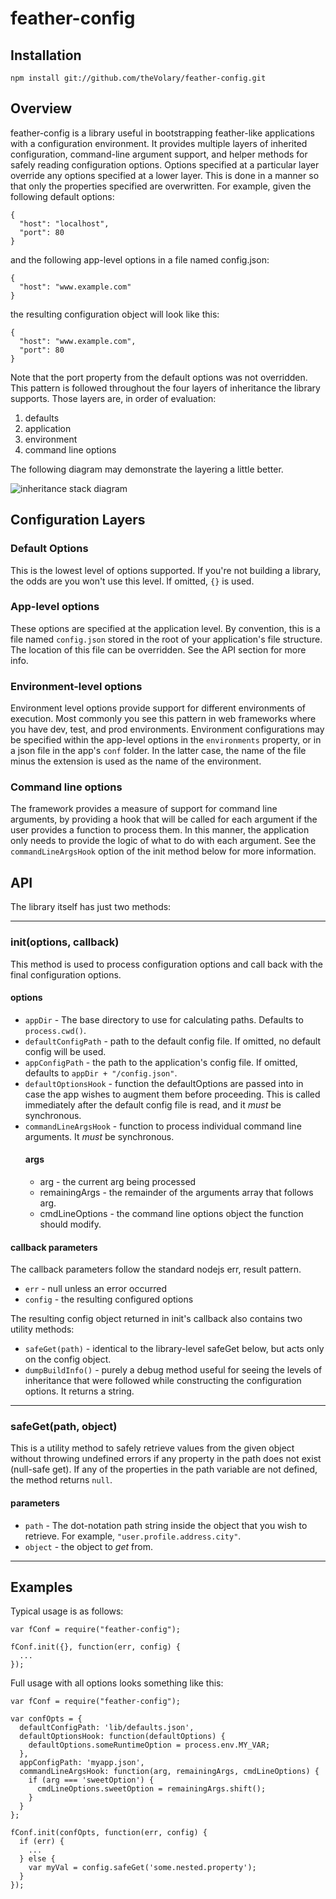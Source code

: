 # feather-config

## Installation
`npm install git://github.com/theVolary/feather-config.git`

## Overview
feather-config is a library useful in bootstrapping feather-like applications with a configuration environment.  It provides multiple layers of inherited configuration, command-line argument support, and helper methods for safely reading configuration options.  Options specified at a particular layer override any options specified at a lower layer.  This is done in a manner so that only the properties specified are overwritten.  For example, given the following default options:

    {
      "host": "localhost",
      "port": 80
    }
and the following app-level options in a file named config.json:

    {
      "host": "www.example.com"
    }
the resulting configuration object will look like this:

    {
      "host": "www.example.com",
      "port": 80
    }
Note that the port property from the default options was not overridden.  This pattern is followed throughout the four layers of inheritance the library supports.  Those layers are, in order of evaluation:

1.  defaults
2.  application
3.  environment
4.  command line options

The following diagram may demonstrate the layering a little better.

![inheritance stack diagram](https://github.com/skrenek/feather-config/raw/master/docs/inheritance_stack.png)

## Configuration Layers

### Default Options
This is the lowest level of options supported.  If you're not building a library, the odds are you won't use this level.  If omitted, `{}` is used.

### App-level options
These options are specified at the application level.  By convention, this is a file named `config.json` stored in the root of your application's file structure.  The location of this file can be overridden.  See the API section for more info.

### Environment-level options
Environment level options provide support for different environments of execution.  Most commonly you see this pattern in web frameworks where you have dev, test, and prod environments.  Environment configurations may be specified within the app-level options in the `environments` property, or in a json file in the app's `conf` folder.  In the latter case, the name of the file minus the extension is used as the name of the environment.

### Command line options
The framework provides a measure of support for command line arguments, by providing a hook that will be called for each argument if the user provides a function to process them.  In this manner, the application only needs to provide the logic of what to do with each argument.  See the `commandLineArgsHook` option of the init method below for more information.

## API
The library itself has just two methods:

----

### init(options, callback)
  This method is used to process configuration options and call back with the final configuration options.
  
#### options
  
* `appDir` - The base directory to use for calculating paths.  Defaults to `process.cwd()`.
* `defaultConfigPath` - path to the default config file.  If omitted, no default config will be used.
* `appConfigPath` - the path to the application's config file.  If omitted, defaults to `appDir + "/config.json"`.
* `defaultOptionsHook` - function the defaultOptions are passed into in case the app wishes to augment them before proceeding.  This is called immediately after the default config file is read, and it _must_ be synchronous.
* `commandLineArgsHook` - function to process individual command line arguments.  It _must_ be synchronous. 
  #### args
  * arg - the current arg being processed
  * remainingArgs - the remainder of the arguments array that follows arg.
  * cmdLineOptions - the command line options object the function should modify.
    
#### callback parameters 
  
  The callback parameters follow the standard nodejs err, result pattern.
  
  * `err` - null unless an error occurred
  * `config` - the resulting configured options
  
The resulting config object returned in init's callback also contains two utility methods:

* `safeGet(path)` - identical to the library-level safeGet below, but acts only on the config object.
* `dumpBuildInfo()` - purely a debug method useful for seeing the levels of inheritance that were followed while constructing the configuration options.  It returns a string.

----

### safeGet(path, object)
This is a utility method to safely retrieve values from the given object without throwing undefined errors if any property in the path does not exist (null-safe get).  If any of the properties in the path variable are not defined, the method returns `null`.

#### parameters
* `path` - The dot-notation path string inside the object that you wish to retrieve.  For example, `"user.profile.address.city"`.
* `object` - the object to _get_ from.

----

## Examples
Typical usage is as follows:

    var fConf = require("feather-config");
    
    fConf.init({}, function(err, config) {
      ...
    });
    
Full usage with all options looks something like this:

    var fConf = require("feather-config");
    
    var confOpts = {
      defaultConfigPath: 'lib/defaults.json',
      defaultOptionsHook: function(defaultOptions) {
        defaultOptions.someRuntimeOption = process.env.MY_VAR;
      },
      appConfigPath: 'myapp.json',
      commandLineArgsHook: function(arg, remainingArgs, cmdLineOptions) {
        if (arg === 'sweetOption') {
          cmdLineOptions.sweetOption = remainingArgs.shift();
        }
      }
    };
    
    fConf.init(confOpts, function(err, config) {
      if (err) {
        ...
      } else {
        var myVal = config.safeGet('some.nested.property');
      }
    });